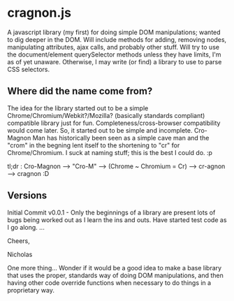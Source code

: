 # cragnon.js

A javascript library (my first) for doing simple DOM manipulations; wanted to dig deeper in the DOM. Will include methods for adding, removing nodes, manipulating attributes, ajax calls, and probably other stuff. Will try to use the document/element querySelector methods unless they have limits, I'm as of yet unaware. Otherwise, I may write (or find) a library to use to parse CSS selectors.


## Where did the name come from?

  The idea for the library started out to be a simple Chrome/Chromium/Webkit?/Mozilla? (basically standards compliant) compatible library just for fun. Completeness/cross-browser compatibility would come later. So, it started out to be simple and incomplete. Cro-Magnon Man has historically been seen as a simple cave man and the "crom" in the begning lent itself to the shortening to "cr" for Chrome/Chromium. I suck at naming stuff; this is the best I could do. :p
  
  tl;dr : Cro-Magnon --> "Cro-M" --> (Chrome ~ Chromium = Cr) --> cr-agnon --> cragnon  :D


## Versions

Initial Commit
v0.0.1 - Only the beginnings of a library are present lots of bugs being worked out as I learn the ins and outs. Have started test code as I go along. 
...



Cheers,

Nicholas

One more thing...
Wonder if it would be a good idea to make a base library that uses the proper, standards way of doing DOM manipulations, and then having other code override functions when necessary to do things in a proprietary way.